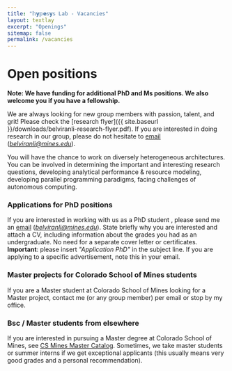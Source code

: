 ```yaml
---
title: "𝕙𝘆𝕡𝗲𝕤𝘆𝕤 Lab - Vacancies"
layout: textlay
excerpt: "Openings"
sitemap: false
permalink: /vacancies
---
```


# Open positions

**Note: We have funding for additional PhD and Ms positions. We also welcome you if you have a fellowship.**

<!-- Take a look at the [veni fellowship](https://www.nwo.nl/en/calls/nwo-talent-programme-veni-science-domain) or the Marie Curie fellowship (currently closed, next deadline probably Fall 2021, [here is last years call]({{ site.baseurl }}/downloads/h2020-wp1820-msca_en.pdf)).** -->




We are always looking for new group members with passion, talent, and grit! Please check the [research flyer]({{ site.baseurl }}/downloads/belviranli-research-flyer.pdf). If you are interested in doing research in our group, please do not hesitate to [email](mailto:belviranli@mines.com) (*belviranli@mines.edu*).

You will have the chance to work on diversely heterogeneous architectures. You can  be involved in determining the important and interesting research questions, developing analytical performance & resource modeling, developing parallel programming paradigms, facing challenges of autonomous computing.

<!-- ### Past open positions

You find the past job openings here:
[TODO_ASK]({{ site.baseurl }}/downloads/GeneralPostdoc_2019_v01.pdf) -->

### Applications for PhD positions
If you are interested in working with us as a PhD student , please send me an [email](mailto:belviranli@mines.com) (*belviranli@mines.edu*). State briefly why you are interested and attach a CV, including information about the grades you had as an undergraduate. No need for a separate cover letter or certificates. **Important**: please insert _"Application PhD"_ in the subject line. If you are applying to a specific advertisement, note this in your email.


### Master projects for Colorado School of Mines students
If you are a Master student at Colorado School of Mines looking for a Master project, contact me (or any group member) per email or stop by my office.

### Bsc / Master students from elsewhere
If you are interested in pursuing a Master degree at Colorado School of Mines, see [CS Mines Master Catalog](https://cs.mines.edu/msdegree/). Sometimes, we take master students or summer interns if we get exceptional applicants (this usually means very good grades and a personal recommendation).


<!-- <figure>
<img src="{{ site.url }}{{ site.baseurl }}/images/picpic/Gallery/DSC_0696.jpg" width="95%">
</figure> -->
